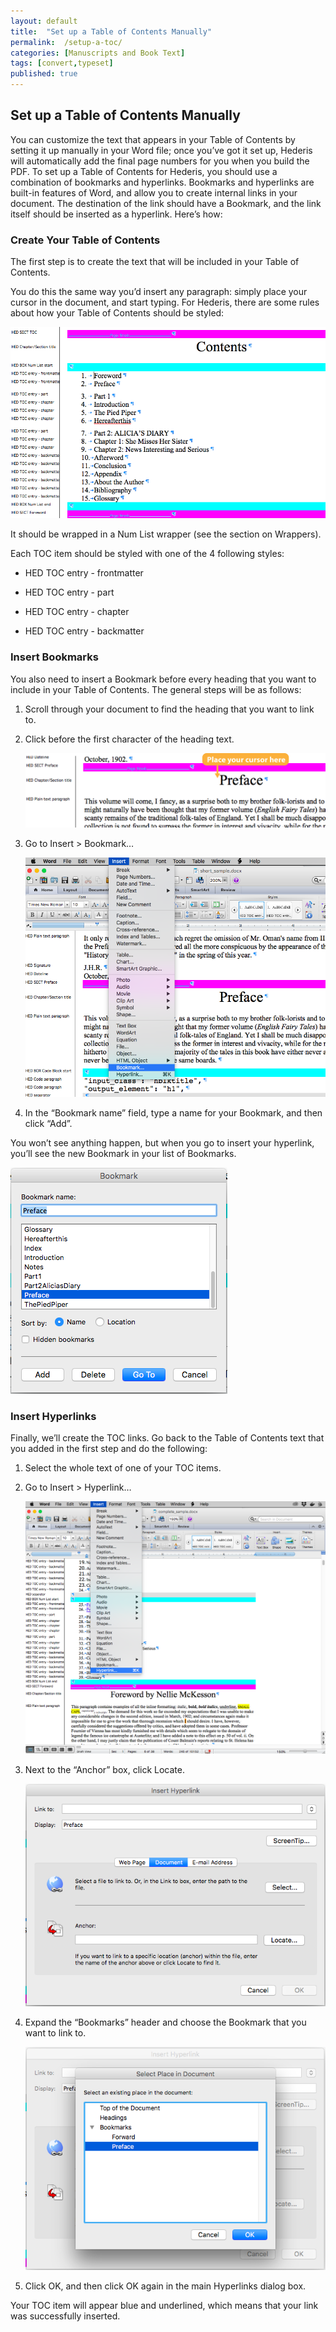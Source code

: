 ```yaml
---
layout: default
title:  "Set up a Table of Contents Manually"
permalink:  /setup-a-toc/
categories: [Manuscripts and Book Text]
tags: [convert,typeset]
published: true
---
```


<section data-type="chapter" class="hsecchapter" data-hederis-type="hsecchapter" id="setup-a-toc" data-pi-attrs="id: setup-a-toc; data-tags: convert,typeset;" role="doc-chapter" data-tags="convert,typeset" data-author-name=" " data-book-title=" " title="Set up a Table of Contents Manually"><h1 data-hederis-type="hblkchaptitle" class="hblkchaptitle" id="pjxlIJw4j">Set up a Table of Contents Manually</h1>
    <p class="hblkp" data-hederis-type="hblkp" id="p4vdyFbFn">You can customize the text that appears in your Table of Contents by setting it up manually in your Word file; once you&#8217;ve got it set up, Hederis will automatically add the final page numbers for you when you build the PDF. To set up a Table of Contents for Hederis, you should use a combination of bookmarks and hyperlinks. Bookmarks and hyperlinks are built-in features of Word, and allow you to create internal links in your document. The destination of the link should have a Bookmark, and the link itself should be inserted as a hyperlink. Here&#8217;s how:</p>
    <section class="hwprsubsection" data-hederis-type="hwprsubsection" id="pkCc3bKrd" data-type="subsection" title="Create Your Table of Contents"><h1 data-hederis-type="hblktitle" class="hblktitle" id="pnl2Zr6H2">Create Your Table of Contents</h1>
    <p class="hblkp" data-hederis-type="hblkp" id="p9TJ1IKIP">The first step is to create the text that will be included in your Table of Contents.</p>
    <p class="hblkp" data-hederis-type="hblkp" id="pE69gu7sj">You do this the same way you&#8217;d insert any paragraph: simply place your cursor in the document, and start typing. For Hederis, there are some rules about how your Table of Contents should be styled:</p>
    <img data-hederis-type="hblkimg" class="hblkimg" id="pnMDclj9C" src="/images/toc0_1.png" data-img-src="toc0_1.png"/>
    <p class="hblkp" data-hederis-type="hblkp" id="pGYacvZIg">It should be wrapped in a Num List wrapper (see the section on Wrappers).</p>
    <p class="hblkp" data-hederis-type="hblkp" id="pRkLEIiEC">Each TOC item should be styled with one of the 4 following styles:</p>
    <ul class="hwprbulletlist" data-hederis-type="hwprbulletlist" id="pcD7WEw5k"><li class="hblkuli" data-hederis-type="hblkuli" id="liilzGSy7s"><p class="hblkuli" data-hederis-type="hblklip" id="p3gnACdpV">HED TOC entry - frontmatter</p></li>
    <li class="hblkuli" data-hederis-type="hblkuli" id="licuRhAUOY"><p class="hblkuli" data-hederis-type="hblklip" id="pK4KY7Qk0">HED TOC entry - part</p></li>
    <li class="hblkuli" data-hederis-type="hblkuli" id="limHQuc0nN"><p class="hblkuli" data-hederis-type="hblklip" id="paqLCOmM0">HED TOC entry - chapter</p></li>
    <li class="hblkuli" data-hederis-type="hblkuli" id="lipAgExGHA"><p class="hblkuli" data-hederis-type="hblklip" id="pEcC7pQTo">HED TOC entry - backmatter</p></li>
    </ul>
    </section>
    <section class="hwprsubsection" data-hederis-type="hwprsubsection" id="pBjcVAnqz" data-type="subsection" title="Insert Bookmarks"><h1 data-hederis-type="hblktitle" class="hblktitle" id="pLmnqEuIu">Insert Bookmarks</h1>
    <p class="hblkp" data-hederis-type="hblkp" id="pKwbLiGWL">You also need to insert a Bookmark before every heading that you want to include in your Table of Contents. The general steps will be as follows:</p>
    <ol class="hwprnumlist" data-hederis-type="hwprnumlist" id="p6qxo4DsR"><li class="hblkoli" data-hederis-type="hblkoli" id="li8Vz5aSUZ"><p class="hblkoli" data-hederis-type="hblklip" id="pa5qUdvbi">Scroll through your document to find the heading that you want to link to.</p></li>
    <li class="hblkoli" data-hederis-type="hblkoli" id="licYNF387L"><p class="hblkoli" data-hederis-type="hblklip" id="p8bNcfMpq">Click before the first character of the heading text.</p><img data-hederis-type="hblkimg" class="hblkimg" id="pKybxW7U9" src="/images/toc1_1.png" data-img-src="toc1_1.png"/>
    </li>
    <li class="hblkoli" data-hederis-type="hblkoli" id="li8uVhIxQ1"><p class="hblkoli" data-hederis-type="hblklip" id="pb9jLmrPJ">Go to Insert &gt; Bookmark&#8230;</p><img data-hederis-type="hblkimg" class="hblkimg" id="pyryvgDf3" src="/images/toc1_2.png" data-img-src="toc1_2.png"/>
    </li>
    <li class="hblkoli" data-hederis-type="hblkoli" id="likOgDpQkp"><p class="hblkoli" data-hederis-type="hblklip" id="pkWwL8ZlU">In the &#8220;Bookmark name&#8221; field, type a name for your Bookmark, and then click &#8220;Add&#8221;.</p></li>
    </ol>
    <p class="hblkp" data-hederis-type="hblkp" id="p5tSTmtXl">You won&#8217;t see anything happen, but when you go to insert your hyperlink, you&#8217;ll see the new Bookmark in your list of Bookmarks.</p>
    <img data-hederis-type="hblkimg" class="hblkimg" id="ph8Yd08SH" src="/images/toc1_3.png" data-img-src="toc1_3.png"/>
    </section>
    <section class="hwprsubsection" data-hederis-type="hwprsubsection" id="pTBDLWG8J" data-type="subsection" title="Insert Hyperlinks"><h1 data-hederis-type="hblktitle" class="hblktitle" id="pc6pwLcBG">Insert Hyperlinks</h1>
    <p class="hblkp" data-hederis-type="hblkp" id="pKg1JvEXJ">Finally, we&#8217;ll create the TOC links. Go back to the Table of Contents text that you added in the first step and do the following:</p>
    <ol class="hwprnumlist" data-hederis-type="hwprnumlist" id="pAyFjaNIL"><li class="hblkoli" data-hederis-type="hblkoli" id="liv8qa4fph"><p class="hblkoli" data-hederis-type="hblklip" id="pHWzmntJl">Select the whole text of one of your TOC items.</p></li>
    <li class="hblkoli" data-hederis-type="hblkoli" id="li0xJm8Nl3"><p class="hblkoli" data-hederis-type="hblklip" id="pFtEH9rqB">Go to Insert &gt; Hyperlink&#8230;</p><img data-hederis-type="hblkimg" class="hblkimg" id="pKIbxN79D" src="/images/hyperlink1.png" data-img-src="hyperlink1.png"/>
    </li>
    <li class="hblkoli" data-hederis-type="hblkoli" id="li5b657ELq"><p class="hblkoli" data-hederis-type="hblklip" id="p0dSHmcUd">Next to the &#8220;Anchor&#8221; box, click Locate.</p><img data-hederis-type="hblkimg" class="hblkimg" id="p7X31Payn" src="/images/hyperlink2.png" data-img-src="hyperlink2.png"/>
    </li>
    <li class="hblkoli" data-hederis-type="hblkoli" id="litsTksZCH"><p class="hblkoli" data-hederis-type="hblklip" id="pBkITDFV0">Expand the &#8220;Bookmarks&#8221; header and choose the Bookmark that you want to link to.</p><img data-hederis-type="hblkimg" class="hblkimg" id="pGCQk9sgp" src="/images/hyperlink4.png" data-img-src="hyperlink4.png"/>
    </li>
    <li class="hblkoli" data-hederis-type="hblkoli" id="liUjNqkew9"><p class="hblkoli" data-hederis-type="hblklip" id="pVnjXziZU">Click OK, and then click OK again in the main Hyperlinks dialog box.</p></li>
    </ol>
    <p class="hblkp" data-hederis-type="hblkp" id="p2XcTdI2g">Your TOC item will appear blue and underlined, which means that your link was successfully inserted.</p>
    </section>
    </section>
    